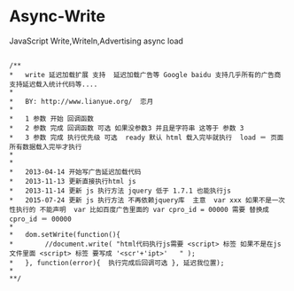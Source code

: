 # Async-Write
 JavaScript  Write,Writeln,Advertising  async load

##
	/**
	*	write 延迟加载扩展 支持  延迟加载广告等 Google baidu 支持几乎所有的广告商 支持延迟载入统计代码等....
	*
	*	BY: http://www.lianyue.org/  恋月
	*
	*	1 参数 开始 回调函数
	*	2 参数 完成 回调函数 可选 如果没参数3 并且是字符串 这等于 参数 3
	*	3 参数 完成 执行优先级 可选  ready 默认 html 载入完毕就执行  load ＝ 页面所有数据载入完毕才执行
	*
	*
	*	2013-04-14 开始写广告延迟加载代码
	*	2013-11-13 更新直接执行html js
	*	2013-11-14 更新 js 执行方法 jquery 低于 1.7.1 也能执行js
	*	2015-07-24 更新 js 执行方法 不再依赖jquery库  主意  var xxx 如果不是一次性执行的 不能声明  var 比如百度广告里面的 var cpro_id = 00000 需要 替换成   cpro_id ＝ 00000
	*
	*	dom.setWrite(function(){
	*		 //document.write( "html代码执行js需要 <script> 标签 如果不是在js 文件里面 <script> 标签 要写成 '<scr'+'ipt>'   " );
	*	}, function(error){  执行完成后回调可选 }, 延迟我位置);
	*
	**/
